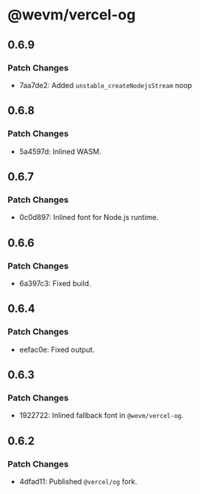 # @wevm/vercel-og

## 0.6.9

### Patch Changes

- 7aa7de2: Added `unstable_createNodejsStream` noop

## 0.6.8

### Patch Changes

- 5a4597d: Inlined WASM.

## 0.6.7

### Patch Changes

- 0c0d897: Inlined font for Node.js runtime.

## 0.6.6

### Patch Changes

- 6a397c3: Fixed build.

## 0.6.4

### Patch Changes

- eefac0e: Fixed output.

## 0.6.3

### Patch Changes

- 1922722: Inlined fallback font in `@wevm/vercel-og`.

## 0.6.2

### Patch Changes

- 4dfad11: Published `@vercel/og` fork.
